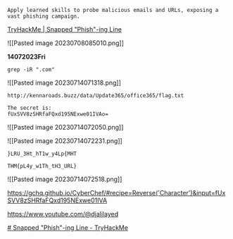 ```
Apply learned skills to probe malicious emails and URLs, exposing a vast phishing campaign.
```

[TryHackMe | Snapped &#34;Phish&#34;-ing Line](https://tryhackme.com/room/snappedphishingline)

![[Pasted image 20230708085010.png]]

**14072023Fri**

```
grep -iR ".com"
```

![[Pasted image 20230714071318.png]]

```
http://kennaroads.buzz/data/Update365/office365/flag.txt
```

```
The secret is:
fUxSVV8zSHRfaFQxd195NExwe01IVAo=
```

![[Pasted image 20230714072050.png]]

![[Pasted image 20230714072231.png]]

```
}LRU_3Ht_hT1w_y4Lp{MHT
```

```
THM{pL4y_w1Th_tH3_URL}
```

![[Pasted image 20230714072518.png]]

https://gchq.github.io/CyberChef/#recipe=Reverse('Character')&input=fUxSVV8zSHRfaFQxd195NExwe01IVA

https://www.youtube.com/@djalilayed

[# Snapped "Phish"-ing Line - TryHackMe](https://youtu.be/ZOTw6dv4T9w)

